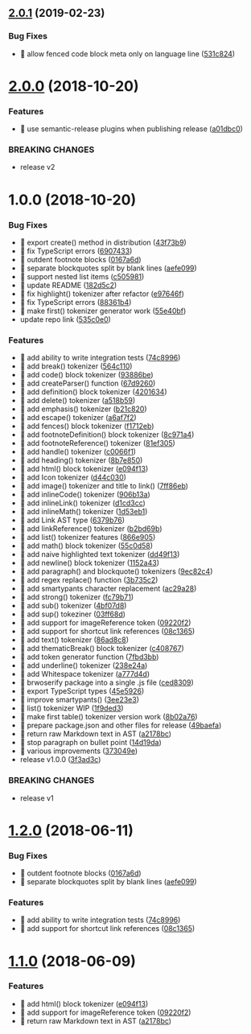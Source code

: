 ## [2.0.1](https://github.com/streamich/md-mdast/compare/v2.0.0...v2.0.1) (2019-02-23)


### Bug Fixes

* 🐛 allow fenced code block meta only on language line ([531c824](https://github.com/streamich/md-mdast/commit/531c824))

# [2.0.0](https://github.com/streamich/md-mdast/compare/v1.0.0...v2.0.0) (2018-10-20)


### Features

* 🎸 use semantic-release plugins when publishing release ([a01dbc0](https://github.com/streamich/md-mdast/commit/a01dbc0))


### BREAKING CHANGES

* release v2

<a name="1.0.0"></a>
# 1.0.0 (2018-10-20)


### Bug Fixes

* 🐛 export create() method in distribution ([43f73b9](https://github.com/streamich/md-mdast/commit/43f73b9))
* 🐛 fix TypeScript errors ([6907433](https://github.com/streamich/md-mdast/commit/6907433))
* 🐛 outdent footnote blocks ([0167a6d](https://github.com/streamich/md-mdast/commit/0167a6d))
* 🐛 separate blockquotes split by blank lines ([aefe099](https://github.com/streamich/md-mdast/commit/aefe099))
* 🐛 support nested list items ([c505981](https://github.com/streamich/md-mdast/commit/c505981))
* 🐛 update README ([182d5c2](https://github.com/streamich/md-mdast/commit/182d5c2))
* 🐜 fix highlight() tokenizer after refactor ([e97646f](https://github.com/streamich/md-mdast/commit/e97646f))
* 🐜 fix TypeScript errors ([88361b4](https://github.com/streamich/md-mdast/commit/88361b4))
* 🐜 make first() tokenizer generator work ([55e40bf](https://github.com/streamich/md-mdast/commit/55e40bf))
* update repo link ([535c0e0](https://github.com/streamich/md-mdast/commit/535c0e0))


### Features

* 🎸 add ability to write integration tests ([74c8996](https://github.com/streamich/md-mdast/commit/74c8996))
* 🎸 add break() tokenizer ([564c110](https://github.com/streamich/md-mdast/commit/564c110))
* 🎸 add code() block tokenizer ([93886be](https://github.com/streamich/md-mdast/commit/93886be))
* 🎸 add createParser() function ([67d9260](https://github.com/streamich/md-mdast/commit/67d9260))
* 🎸 add definition() block tokenizer ([4201634](https://github.com/streamich/md-mdast/commit/4201634))
* 🎸 add delete() tokenizer ([a518b59](https://github.com/streamich/md-mdast/commit/a518b59))
* 🎸 add emphasis() tokenizer ([b21c820](https://github.com/streamich/md-mdast/commit/b21c820))
* 🎸 add escape() tokenizer ([a6af7f2](https://github.com/streamich/md-mdast/commit/a6af7f2))
* 🎸 add fences() block tokenizer ([f1712eb](https://github.com/streamich/md-mdast/commit/f1712eb))
* 🎸 add footnoteDefinition() block tokenizer ([8c971a4](https://github.com/streamich/md-mdast/commit/8c971a4))
* 🎸 add footnoteReference() tokenizer ([81ef305](https://github.com/streamich/md-mdast/commit/81ef305))
* 🎸 add handle() tokenizer ([c0066f1](https://github.com/streamich/md-mdast/commit/c0066f1))
* 🎸 add heading() tokenizer ([8b7e850](https://github.com/streamich/md-mdast/commit/8b7e850))
* 🎸 add html() block tokenizer ([e094f13](https://github.com/streamich/md-mdast/commit/e094f13))
* 🎸 add Icon tokenizer ([d44c030](https://github.com/streamich/md-mdast/commit/d44c030))
* 🎸 add image() tokenizer and title to link() ([7ff86eb](https://github.com/streamich/md-mdast/commit/7ff86eb))
* 🎸 add inlineCode() tokenizer ([906b13a](https://github.com/streamich/md-mdast/commit/906b13a))
* 🎸 add inlineLink() tokenizer ([d1cd3cc](https://github.com/streamich/md-mdast/commit/d1cd3cc))
* 🎸 add inlineMath() tokenizer ([1d53eb1](https://github.com/streamich/md-mdast/commit/1d53eb1))
* 🎸 add Link AST type ([6379b76](https://github.com/streamich/md-mdast/commit/6379b76))
* 🎸 add linkReference() tokenizer ([b2bd69b](https://github.com/streamich/md-mdast/commit/b2bd69b))
* 🎸 add list() tokenizer features ([866e905](https://github.com/streamich/md-mdast/commit/866e905))
* 🎸 add math() block tokenizer ([55c0d58](https://github.com/streamich/md-mdast/commit/55c0d58))
* 🎸 add naive highlighted text tokenizer ([dd49f13](https://github.com/streamich/md-mdast/commit/dd49f13))
* 🎸 add newline() block tokenizer ([1152a43](https://github.com/streamich/md-mdast/commit/1152a43))
* 🎸 add paragraph() and blockquote() tokenizers ([9ec82c4](https://github.com/streamich/md-mdast/commit/9ec82c4))
* 🎸 add regex replace() function ([3b735c2](https://github.com/streamich/md-mdast/commit/3b735c2))
* 🎸 add smartypants character replacement ([ac29a28](https://github.com/streamich/md-mdast/commit/ac29a28))
* 🎸 add strong() tokenizer ([fc79b71](https://github.com/streamich/md-mdast/commit/fc79b71))
* 🎸 add sub() tokenizer ([4bf07d8](https://github.com/streamich/md-mdast/commit/4bf07d8))
* 🎸 add sup() tokeziner ([03ff68d](https://github.com/streamich/md-mdast/commit/03ff68d))
* 🎸 add support for imageReference token ([09220f2](https://github.com/streamich/md-mdast/commit/09220f2))
* 🎸 add support for shortcut link references ([08c1365](https://github.com/streamich/md-mdast/commit/08c1365))
* 🎸 add text() tokenizer ([86ad8c8](https://github.com/streamich/md-mdast/commit/86ad8c8))
* 🎸 add thematicBreak() block tokenizer ([c408767](https://github.com/streamich/md-mdast/commit/c408767))
* 🎸 add token generator function ([7fbd3bb](https://github.com/streamich/md-mdast/commit/7fbd3bb))
* 🎸 add underline() tokenizer ([238e24a](https://github.com/streamich/md-mdast/commit/238e24a))
* 🎸 add Whitespace tokenizer ([a777d4d](https://github.com/streamich/md-mdast/commit/a777d4d))
* 🎸 brwoserify package into a single .js file ([ced8309](https://github.com/streamich/md-mdast/commit/ced8309))
* 🎸 export TypeScript types ([45e5926](https://github.com/streamich/md-mdast/commit/45e5926))
* 🎸 improve smartypants() ([3ee23e3](https://github.com/streamich/md-mdast/commit/3ee23e3))
* 🎸 list() tokenizer WIP ([1f9ded3](https://github.com/streamich/md-mdast/commit/1f9ded3))
* 🎸 make first table() tokenizer version work ([8b02a76](https://github.com/streamich/md-mdast/commit/8b02a76))
* 🎸 prepare package.json and other files for release ([49baefa](https://github.com/streamich/md-mdast/commit/49baefa))
* 🎸 return raw Markdown text in AST ([a2178bc](https://github.com/streamich/md-mdast/commit/a2178bc))
* 🎸 stop paragraph on bullet point ([14d19da](https://github.com/streamich/md-mdast/commit/14d19da))
* 🎸 various improvements ([373049e](https://github.com/streamich/md-mdast/commit/373049e))
* release v1.0.0 ([3f3ad3c](https://github.com/streamich/md-mdast/commit/3f3ad3c))


### BREAKING CHANGES

* release v1

<a name="1.2.0"></a>
# [1.2.0](https://github.com/onp4/md-mdast/compare/v1.1.0...v1.2.0) (2018-06-11)


### Bug Fixes

* 🐛 outdent footnote blocks ([0167a6d](https://github.com/onp4/md-mdast/commit/0167a6d))
* 🐛 separate blockquotes split by blank lines ([aefe099](https://github.com/onp4/md-mdast/commit/aefe099))


### Features

* 🎸 add ability to write integration tests ([74c8996](https://github.com/onp4/md-mdast/commit/74c8996))
* 🎸 add support for shortcut link references ([08c1365](https://github.com/onp4/md-mdast/commit/08c1365))

<a name="1.1.0"></a>
# [1.1.0](https://github.com/onp4/md-mdast/compare/v1.0.1...v1.1.0) (2018-06-09)


### Features

* 🎸 add html() block tokenizer ([e094f13](https://github.com/onp4/md-mdast/commit/e094f13))
* 🎸 add support for imageReference token ([09220f2](https://github.com/onp4/md-mdast/commit/09220f2))
* 🎸 return raw Markdown text in AST ([a2178bc](https://github.com/onp4/md-mdast/commit/a2178bc))
